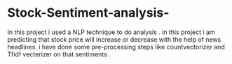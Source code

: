 # Stock-Sentiment-analysis-
In this project i used a NLP technique to do analysis . in this project i am predicting that stock price will increase or decrease with the help of news headlines. i have done some pre-processing steps like countvectorizer and Tfidf vecterizer on that sentiments . 
